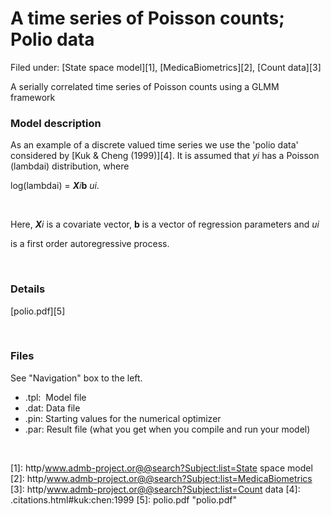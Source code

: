 #  A time series of Poisson counts; Polio data

Filed under:  [State space model][1], [MedicaBiometrics][2], [Count data][3]

A serially correlated time series of Poisson counts using a GLMM framework

### **Model description**

As an example of a discrete valued time series we use the 'polio data' considered by [Kuk & Cheng (1999)][4]. It is assumed that _yi_ has a Poisson (lambdai) distribution, where

  
log(lambdai) = _**X**i_**b** _ui_.

 

Here, _**X**i_ is a covariate vector, **b** is a vector of regression parameters and _ui_

is a first order autoregressive process.

 

### Details   

[polio.pdf][5]

 

### Files

See "Navigation" box to the left.

* .tpl:  Model file
* .dat: Data file
* .pin: Starting values for the numerical optimizer  
* .par: Result file (what you get when you compile and run your model)  

 

[1]: http/www.admb-project.or@@search?Subject:list=State space model
[2]: http/www.admb-project.or@@search?Subject:list=MedicaBiometrics
[3]: http/www.admb-project.or@@search?Subject:list=Count data
[4]: .citations.html#kuk:chen:1999
[5]: polio.pdf "polio.pdf"
